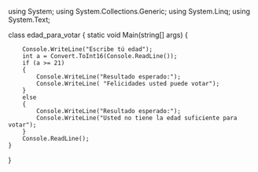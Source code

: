 using System;
using System.Collections.Generic;
using System.Linq;
using System.Text;

class edad_para_votar
{
    static void Main(string[] args)
    {

        Console.WriteLine("Escribe tú edad");
        int a = Convert.ToInt16(Console.ReadLine());
        if (a >= 21)
        {
            Console.WriteLine("Resultado esperado:");
            Console.WriteLine( "Felicidades usted puede votar");
        }
        else
        {
            Console.WriteLine("Resultado esperado:");
            Console.WriteLine("Usted no tiene la edad suficiente para votar");
        }
        Console.ReadLine();
    }

}


